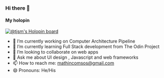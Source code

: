 ### Hi there 👋
#### My holopin
[![@tjsm's Holopin board](https://holopin.io/api/user/board?user=tjsm)](https://holopin.io/@tjsm)

- 🔭 I’m currently working on Computer Architecture Pipeline
- 🌱 I’m currently learning Full Stack development from The Odin Project
- 👯 I’m looking to collaborate on web apps
- 💬 Ask me about UI design , Javascript and web frameworks
- 📫 How to reach me: mathincomsos@gmail.com
- 😄 Pronouns: He/His

